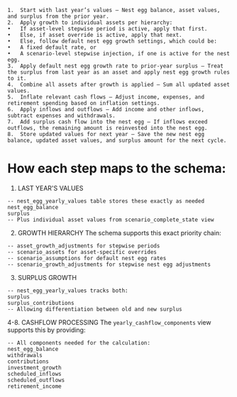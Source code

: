 	1.	Start with last year’s values – Nest egg balance, asset values, and surplus from the prior year.
	2.	Apply growth to individual assets per hierarchy:
	•	If asset-level stepwise period is active, apply that first.
	•	Else, if asset override is active, apply that next.
	•	Else, follow default nest egg growth settings, which could be:
	•	A fixed default rate, or
	•	A scenario-level stepwise injection, if one is active for the nest egg.
	3.	Apply default nest egg growth rate to prior-year surplus – Treat the surplus from last year as an asset and apply nest egg growth rules to it.
	4.	Combine all assets after growth is applied – Sum all updated asset values.
	5.	Inflate relevant cash flows – Adjust income, expenses, and retirement spending based on inflation settings.
	6.	Apply inflows and outflows – Add income and other inflows, subtract expenses and withdrawals.
	7.	Add surplus cash flow into the nest egg – If inflows exceed outflows, the remaining amount is reinvested into the nest egg.
	8.	Store updated values for next year – Save the new nest egg balance, updated asset values, and surplus amount for the next cycle.


# How each step maps to the schema:

1. LAST YEAR'S VALUES
```
-- nest_egg_yearly_values table stores these exactly as needed
nest_egg_balance
surplus
-- Plus individual asset values from scenario_complete_state view
```

2. GROWTH HIERARCHY
The schema supports this exact priority chain:
```
-- asset_growth_adjustments for stepwise periods
-- scenario_assets for asset-specific overrides
-- scenario_assumptions for default nest egg rates
-- scenario_growth_adjustments for stepwise nest egg adjustments
```

3. SURPLUS GROWTH
```
-- nest_egg_yearly_values tracks both:
surplus
surplus_contributions
-- Allowing differentiation between old and new surplus
```

4-8. CASHFLOW PROCESSING
The `yearly_cashflow_components` view  supports this by providing:
```
-- All components needed for the calculation:
nest_egg_balance
withdrawals
contributions
investment_growth
scheduled_inflows
scheduled_outflows
retirement_income
```

